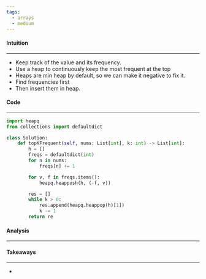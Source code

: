 ```yaml
---
tags:
  - arrays
  - medium
---
```


#### Intuition
---
- Keep track of the value and its frequency.
- Use a heap to continuously keep the most frequent at the top
- Heaps are min heap by default, so we can make it negative to fix it.
- Find frequencies first 
- Then insert them in heap.

#### Code
---
```python
import heapq
from collections import defaultdict

class Solution:
    def topKFrequent(self, nums: List[int], k: int) -> List[int]:
        h = []
        freqs = defaultdict(int)
        for n in nums:
            freqs[n] += 1

        for v, f in freqs.items():
            heapq.heappush(h, (-f, v))

        res = []
        while k > 0:
            res.append(heapq.heappop(h)[1])
            k -= 1
        return re
```

#### Analysis
---

#### Takeaways
---
- 